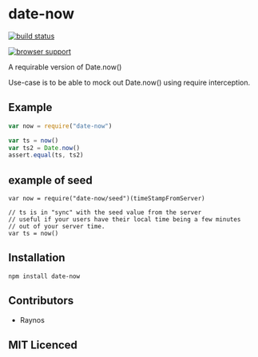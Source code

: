 # date-now

[![build status][1]][2]

[![browser support][3]][4]

A requirable version of Date.now()

Use-case is to be able to mock out Date.now() using require interception.

## Example

```js
var now = require("date-now")

var ts = now()
var ts2 = Date.now()
assert.equal(ts, ts2)
```

## example of seed

```
var now = require("date-now/seed")(timeStampFromServer)

// ts is in "sync" with the seed value from the server
// useful if your users have their local time being a few minutes
// out of your server time.
var ts = now()
```

## Installation

`npm install date-now`

## Contributors

 - Raynos

## MIT Licenced

  [1]: https://secure.travis-ci.org/Colingo/date-now.png
  [2]: //travis-ci.org/Colingo/date-now
  [3]: //ci.testling.com/Colingo/date-now.png
  [4]: //ci.testling.com/Colingo/date-now
